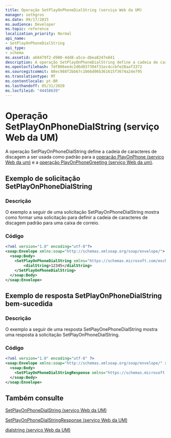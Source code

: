 ```yaml
---
title: Operação SetPlayOnPhoneDialString (serviço Web da UM)
manager: sethgros
ms.date: 09/17/2015
ms.audience: Developer
ms.topic: reference
localization_priority: Normal
api_name:
- SetPlayOnPhoneDialString
api_type:
- schema
ms.assetid: a68479f2-d900-4dd8-a5ce-dbea8247e841
description: A operação SetPlayOnPhoneDialString define a cadeia de caracteres de discagem a ser usada como padrão para a operação PlayOnPhone (serviço Web da UM) e a operação PlayOnPhoneGreeting (serviço Web da UM).
ms.openlocfilehash: 7df806eedc2d6d037394f31ec4ccbfe28aaf3372
ms.sourcegitcommit: 88ec988f2bb67c1866d06b361615f3674a24e795
ms.translationtype: MT
ms.contentlocale: pt-BR
ms.lasthandoff: 05/31/2020
ms.locfileid: "44458639"
---
```

# <a name="setplayonphonedialstring-operation-um-web-service"></a>Operação SetPlayOnPhoneDialString (serviço Web da UM)

A operação SetPlayOnPhoneDialString define a cadeia de caracteres de discagem a ser usada como padrão para a [operação PlayOnPhone (serviço Web da um)](playonphone-operation-um-web-service.md) e a [operação PlayOnPhoneGreeting (serviço Web da um)](playonphonegreeting-operation-um-web-service.md).
  
## <a name="setplayonphonedialstring-request-example"></a>Exemplo de solicitação SetPlayOnPhoneDialString

### <a name="description"></a>Descrição

O exemplo a seguir de uma solicitação SetPlayOnPhoneDialString mostra como formar uma solicitação para definir a cadeia de caracteres de discagem padrão para uma caixa de correio.
  
### <a name="code"></a>Código

```XML
<?xml version="1.0" encoding="utf-8"?>
<soap:Envelope xmlns:soap="http://schemas.xmlsoap.org/soap/envelope/">
  <soap:Body>
    <SetPlayOnPhoneDialString xmlns="https://schemas.microsoft.com/exchange/services/2006/messages">
        <dialString>12345</dialString>
    </SetPlayOnPhoneDialString>
  </soap:Body>
</soap:Envelope>
```

## <a name="successful-setplayonphonedialstring-response-example"></a>Exemplo de resposta SetPlayOnPhoneDialString bem-sucedida

### <a name="description"></a>Descrição

O exemplo a seguir de uma resposta SetPlayOnePhoneDialString mostra uma resposta à solicitação SetPlayOnPhoneDialString.
  
### <a name="code"></a>Código

```XML
<?xml version="1.0" encoding="utf-8" ?> 
<soap:Envelope xmlns:soap="http://schemas.xmlsoap.org/soap/envelope/" xmlns:xsi="http://www.w3.org/2001/XMLSchema-instance" xmlns:xsd="http://www.w3.org/2001/XMLSchema">
  <soap:Body>
    <SetPlayOnPhoneDialStringResponse xmlns="https://schemas.microsoft.com/exchange/services/2006/messages" /> 
  </soap:Body>
</soap:Envelope>
```

## <a name="see-also"></a>Também consulte



[SetPlayOnPhoneDialString (serviço Web da UM)](setplayonphonedialstring-um-web-service.md)
  
[SetPlayOnPhoneDialStringResponse (serviço Web da UM)](setplayonphonedialstringresponse-um-web-service.md)
  
[dialstring (serviço Web da UM)](dialstring-um-web-service.md)

